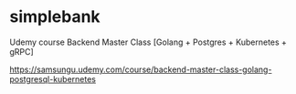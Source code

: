 # simplebank

Udemy course Backend Master Class [Golang + Postgres + Kubernetes + gRPC]

https://samsungu.udemy.com/course/backend-master-class-golang-postgresql-kubernetes
